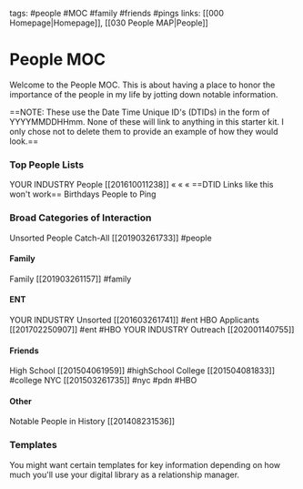 tags: #people #MOC #family #friends #pings
links: [[000 Homepage|Homepage]], [[030 People MAP|People]]

# People MOC
Welcome to the People MOC. This is about having a place to honor the importance of the people in my life by jotting down notable information. 

==NOTE: These use the Date Time Unique ID's (DTIDs) in the form of YYYYMMDDHHmm. None of these will link to anything in this starter kit. I only chose not to delete them to provide an example of how they would look.==

### Top People Lists
YOUR INDUSTRY People [[201610011238]] « « « ==DTID Links like this won't work==
Birthdays
People to Ping

### Broad Categories of Interaction
Unsorted People Catch-All [[201903261733]] #people

#### Family
Family [[201903261157]] #family 

#### ENT
YOUR INDUSTRY Unsorted [[201603261741]] #ent
HBO Applicants [[201702250907]]  #ent #HBO 
YOUR INDUSTRY Outreach [[202001140755]] 

#### Friends
High School [[201504061959]] #highSchool 
College [[201504081833]] #college 
NYC [[201503261735]] #nyc #pdn #HBO

#### Other
Notable People in History [[201408231536]]


### Templates
You might want certain templates for key information depending on how much you'll use your digital library as a relationship manager. 


